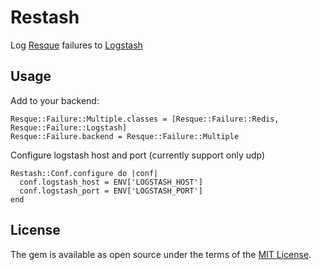 # Restash

Log [Resque](https://github.com/resque/resque) failures to [Logstash](https://www.elastic.co/products/logstash)

## Usage

Add to your backend:
```
Resque::Failure::Multiple.classes = [Resque::Failure::Redis, Resque::Failure::Logstash]
Resque::Failure.backend = Resque::Failure::Multiple
```

Configure logstash host and port (currently support only udp)
```
Restash::Conf.configure do |conf|
  conf.logstash_host = ENV['LOGSTASH_HOST']
  conf.logstash_port = ENV['LOGSTASH_PORT']
end
```


## License

The gem is available as open source under the terms of the [MIT License](http://opensource.org/licenses/MIT).

